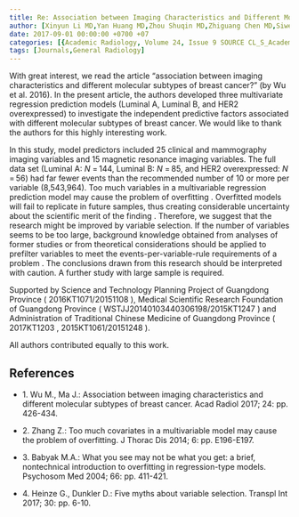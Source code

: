 ```yaml
---
title: Re: Association between Imaging Characteristics and Different Molecular Subtypes of Breast Cancer
author: [Xinyun Li MD,Yan Huang MD,Zhou Shuqin MD,Zhiguang Chen MD,Siwei Zhang MD]
date: 2017-09-01 00:00:00 +0700 +07
categories: [{Academic Radiology, Volume 24, Issue 9 SOURCE CL_S_AcademicRadiologyVolume24Issue9 1}]
tags: [Journals,General Radiology]
---
```

With great interest, we read the article “association between imaging characteristics and different molecular subtypes of breast cancer?” (by Wu et al. 2016). In the present article, the authors developed three multivariate regression prediction models (Luminal A, Luminal B, and HER2 overexpressed) to investigate the independent predictive factors associated with different molecular subtypes of breast cancer. We would like to thank the authors for this highly interesting work.

In this study, model predictors included 25 clinical and mammography imaging variables and 15 magnetic resonance imaging variables. The full data set (Luminal A: _N_ = 144, Luminal B: _N_ = 85, and HER2 overexpressed: _N_ = 56) had far fewer events than the recommended number of 10 or more per variable (8,543,964). Too much variables in a multivariable regression prediction model may cause the problem of overfitting . Overfitted models will fail to replicate in future samples, thus creating considerable uncertainty about the scientific merit of the finding . Therefore, we suggest that the research might be improved by variable selection. If the number of variables seems to be too large, background knowledge obtained from analyses of former studies or from theoretical considerations should be applied to prefilter variables to meet the events-per-variable-rule requirements of a problem . The conclusions drawn from this research should be interpreted with caution. A further study with large sample is required.

Supported by Science and Technology Planning Project of Guangdong Province ( 2016KT1071/20151108 ), Medical Scientific Research Foundation of Guangdong Province ( WSTJJ20140103440306198/2015KT1247 ) and Administration of Traditional Chinese Medicine of Guangdong Province ( 2017KT1203 , 2015KT1061/20151248 ).

All authors contributed equally to this work.

## References

- 1\. Wu M., Ma J.: Association between imaging characteristics and different molecular subtypes of breast cancer. Acad Radiol 2017; 24: pp. 426-434.


- 2\. Zhang Z.: Too much covariates in a multivariable model may cause the problem of overfitting. J Thorac Dis 2014; 6: pp. E196-E197.


- 3\. Babyak M.A.: What you see may not be what you get: a brief, nontechnical introduction to overfitting in regression-type models. Psychosom Med 2004; 66: pp. 411-421.


- 4\. Heinze G., Dunkler D.: Five myths about variable selection. Transpl Int 2017; 30: pp. 6-10.